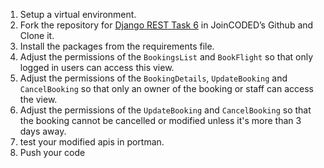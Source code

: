 1. Setup a virtual environment.
2. Fork the repository for [Django REST Task 6](https://github.com/JoinCODED/REST_task_06/) in JoinCODED’s Github and Clone it.
3. Install the packages from the requirements file.
4. Adjust the permissions of the `BookingsList` and `BookFlight` so that only logged in users can access this view.
5. Adjust the permissions of the `BookingDetails`, `UpdateBooking` and `CancelBooking` so that only an owner of the booking or staff can access the view.
6. Adjust the permissions of the `UpdateBooking` and `CancelBooking` so that the booking cannot be cancelled or modified unless it's more than 3 days away.
7. test your modified apis in portman.
8. Push your code
